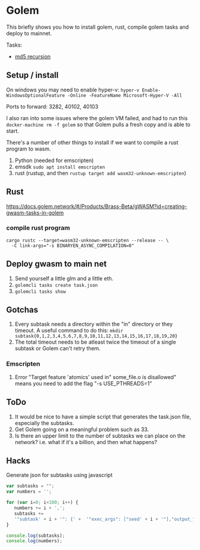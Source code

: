 # Golem

This briefly shows you how to install golem, rust, compile golem tasks and deploy to mainnet.

Tasks:
 - [md5 recursion](gwasm/md5-recursion/README.md)

## Setup / install

On windows you may need to enable hyper-v: `hyper-v Enable-WindowsOptionalFeature -Online -FeatureName Microsoft-Hyper-V -All`

Ports to forward: 3282, 40102, 40103

I also ran into some issues where the golem VM failed, and had to run this `docker-machine rm -f golem` so that Golem pulls a fresh copy and is able to start.

There's a number of other things to install if we want to compile a rust program to wasm.

1. Python (needed for emscripten)
2. emsdk `sudo apt install emscripten`
3. rust (rustup, and then `rustup target add wasm32-unknown-emscripten`)

## Rust

https://docs.golem.network/#/Products/Brass-Beta/gWASM?id=creating-gwasm-tasks-in-golem

### compile rust program
```
cargo rustc --target=wasm32-unknown-emscripten --release -- \
  -C link-args="-s BINARYEN_ASYNC_COMPILATION=0"
```

## Deploy gwasm to main net

1. Send yourself a little glm and a little eth.
2. `golemcli tasks create task.json`
3. `golemcli tasks show`

## Gotchas

1. Every subtask needs a directory within the "in" directory or they timeout. A useful command to do this: `mkdir subtask{0,1,2,3,4,5,6,7,8,9,10,11,12,13,14,15,16,17,18,19,20}`
2. The total timeout needs to be atleast twice the timeout of a single subtask or Golem can't retry them.

### Emscripten

1. Error "Target feature 'atomics' used in" some_file.o is disallowed" means you need to add the flag "-s USE_PTHREADS=1"

## ToDo

1. It would be nice to have a simple script that generates the task.json file, especially the subtasks.
2. Get Golem going on a meaningful problem such as 33.
3. Is there an upper limit to the number of subtasks we can place on the network? i.e. what if it's a billion, and then what happens?

## Hacks

Generate json for subtasks using javascript
```js
var subtasks = "";
var numbers = '';

for (var i=0; i<100; i++) {
   numbers += i + ',';
   subtasks += 
   '"subtask' + i + '": {' +  '"exec_args": ["seed' + i + '"],"output_file_paths":["out.txt"]},';
}

console.log(subtasks);
console.log(numbers);
```
